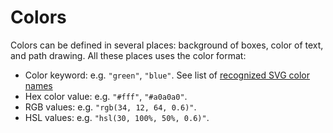 # Colors

Colors can be defined in several places: background of boxes, color of text, and path drawing. All these places uses the color format:

* Color keyword: e.g. `"green"`, `"blue"`. See list of [recognized SVG color names](https://upload.wikimedia.org/wikipedia/commons/2/2b/SVG_Recognized_color_keyword_names.svg)
* Hex color value: e.g. `"#fff"`, `"#a0a0a0"`.
* RGB values: e.g. `"rgb(34, 12, 64, 0.6)"`.
* HSL values: e.g. `"hsl(30, 100%, 50%, 0.6)"`.
